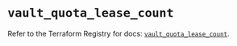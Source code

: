 # `vault_quota_lease_count`

Refer to the Terraform Registry for docs: [`vault_quota_lease_count`](https://registry.terraform.io/providers/hashicorp/vault/3.24.0/docs/resources/quota_lease_count).
